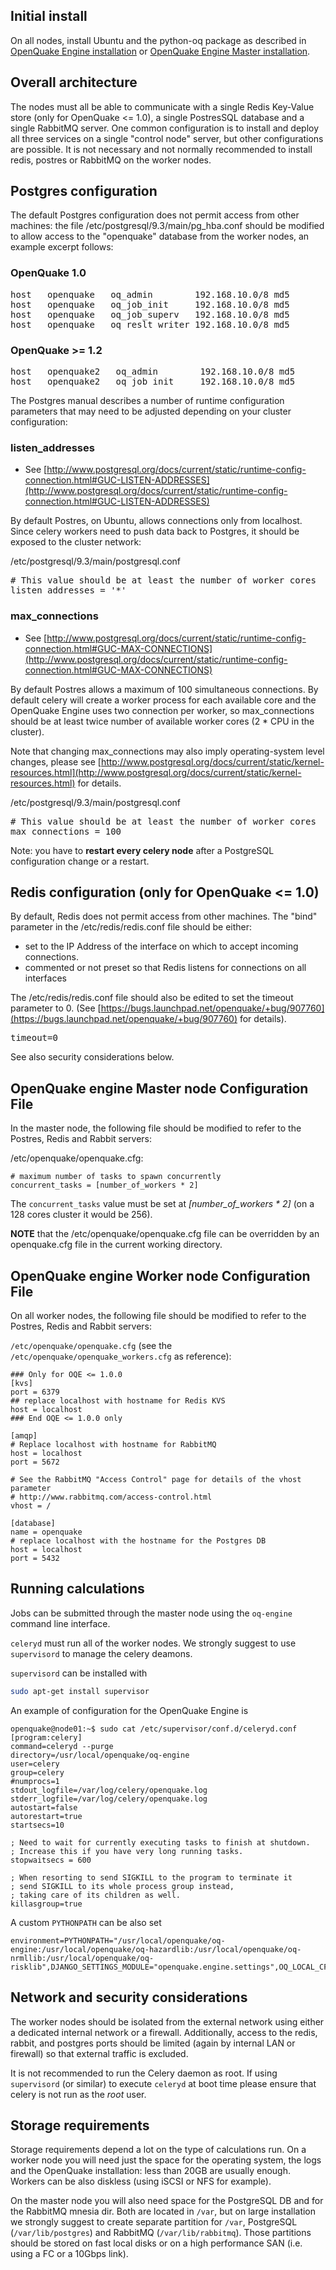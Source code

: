 ## Initial install
On all nodes, install Ubuntu and the python-oq package as described in [OpenQuake Engine installation](Installing-the-OpenQuake-Engine.md) or [OpenQuake Engine Master installation](Installing-the-OpenQuake-Engine-Nightly.md).

## Overall architecture 
The nodes must all be able to communicate with a single Redis Key-Value store (only for OpenQuake <= 1.0), a single PostresSQL database and a single RabbitMQ server.
One common configuration is to install and deploy all three services on a single "control node" server, but other configurations are possible.  It is not necessary and not normally recommended to install redis, postres or RabbitMQ on the worker nodes.

## Postgres configuration
The default Postgres configuration does not permit access from other machines: the file /etc/postgresql/9.3/main/pg_hba.conf should be modified to allow access to the "openquake" database from the worker nodes, an example excerpt follows:

### OpenQuake 1.0
<pre>
host   openquake   oq_admin        192.168.10.0/8 md5
host   openquake   oq_job_init     192.168.10.0/8 md5
host   openquake   oq_job_superv   192.168.10.0/8 md5
host   openquake   oq_reslt_writer 192.168.10.0/8 md5
</pre>

### OpenQuake >= 1.2
<pre>
host   openquake2   oq_admin        192.168.10.0/8 md5
host   openquake2   oq_job_init     192.168.10.0/8 md5
</pre>

The Postgres manual describes a number of runtime configuration parameters that may need to be adjusted depending on your cluster configuration:

### listen_addresses 
* See [http://www.postgresql.org/docs/current/static/runtime-config-connection.html#GUC-LISTEN-ADDRESSES](http://www.postgresql.org/docs/current/static/runtime-config-connection.html#GUC-LISTEN-ADDRESSES)

By default Postres, on Ubuntu, allows connections only from localhost. Since celery workers need to push data back to Postgres, it should be exposed to the cluster network:

/etc/postgresql/9.3/main/postgresql.conf
<pre>
# This value should be at least the number of worker cores
listen_addresses = '*'
</pre>

### max_connections 
* See [http://www.postgresql.org/docs/current/static/runtime-config-connection.html#GUC-MAX-CONNECTIONS](http://www.postgresql.org/docs/current/static/runtime-config-connection.html#GUC-MAX-CONNECTIONS)

By default Postres allows a maximum of 100 simultaneous connections. By default celery will create a worker process for each available core and the OpenQuake Engine uses two connection per worker, so max_connections should be at least twice number of available worker cores (2 * CPU in the cluster).

Note that changing max_connections may also imply operating-system level changes, please see [http://www.postgresql.org/docs/current/static/kernel-resources.html](http://www.postgresql.org/docs/current/static/kernel-resources.html) for details.

/etc/postgresql/9.3/main/postgresql.conf
<pre>
# This value should be at least the number of worker cores
max_connections = 100
</pre>

Note: you have to **restart every celery node** after a PostgreSQL configuration change or a restart.

## Redis configuration (only for OpenQuake <= 1.0)
By default, Redis does not permit access from other machines. The "bind" parameter in the /etc/redis/redis.conf file should be either:
  * set to the IP Address of the interface on which to accept incoming connections.  
  * commented or not preset so that Redis listens for connections on all interfaces

The /etc/redis/redis.conf file should also be edited to set the timeout parameter to 0.  (See [https://bugs.launchpad.net/openquake/+bug/907760](https://bugs.launchpad.net/openquake/+bug/907760) for details).
<pre>
timeout=0
</pre>

See also security considerations below.

## OpenQuake engine Master node Configuration File
In the master node, the following file should be modified to refer to the Postres, Redis and Rabbit servers:

/etc/openquake/openquake.cfg:


```
# maximum number of tasks to spawn concurrently
concurrent_tasks = [number_of_workers * 2]
```

The ```concurrent_tasks``` value must be set at _[number_of_workers * 2]_ (on a 128 cores cluster it would be 256).

**NOTE** that the /etc/openquake/openquake.cfg file can be overridden by an openquake.cfg file in the current working directory.

## OpenQuake engine Worker node Configuration File
On all worker nodes, the following file should be modified to refer to the Postres, Redis and Rabbit servers:

```/etc/openquake/openquake.cfg``` (see the ```/etc/openquake/openquake_workers.cfg``` as reference):
```
### Only for OQE <= 1.0.0
[kvs]
port = 6379
## replace localhost with hostname for Redis KVS
host = localhost
### End OQE <= 1.0.0 only

[amqp]
# Replace localhost with hostname for RabbitMQ
host = localhost
port = 5672

# See the RabbitMQ "Access Control" page for details of the vhost parameter
# http://www.rabbitmq.com/access-control.html
vhost = /

[database]
name = openquake
# replace localhost with the hostname for the Postgres DB
host = localhost
port = 5432
```

## Running calculations

Jobs can be submitted through the master node using the `oq-engine` command line interface.

`celeryd` must run all of the worker nodes. We strongly suggest to use `supervisord` to manage the celery deamons.

```supervisord``` can be installed with
```bash
sudo apt-get install supervisor
```

An example of configuration for the OpenQuake Engine is
```
openquake@node01:~$ sudo cat /etc/supervisor/conf.d/celeryd.conf 
[program:celery]
command=celeryd --purge
directory=/usr/local/openquake/oq-engine
user=celery
group=celery
#numprocs=1
stdout_logfile=/var/log/celery/openquake.log
stderr_logfile=/var/log/celery/openquake.log
autostart=false
autorestart=true
startsecs=10

; Need to wait for currently executing tasks to finish at shutdown.
; Increase this if you have very long running tasks.
stopwaitsecs = 600

; When resorting to send SIGKILL to the program to terminate it
; send SIGKILL to its whole process group instead,
; taking care of its children as well.
killasgroup=true
```

A custom `PYTHONPATH` can be also set
```
environment=PYTHONPATH="/usr/local/openquake/oq-engine:/usr/local/openquake/oq-hazardlib:/usr/local/openquake/oq-nrmllib:/usr/local/openquake/oq-risklib",DJANGO_SETTINGS_MODULE="openquake.engine.settings",OQ_LOCAL_CFG_PATH="openquake_worker.cfg" 
```



## Network and security considerations
The worker nodes should be isolated from the external network using either a dedicated internal network or a firewall.
Additionally, access to the redis, rabbit, and postgres ports should be limited (again by internal LAN or firewall) so that external traffic is excluded.

It is not recommended to run the Celery daemon as root.
If using `supervisord` (or similar) to execute `celeryd` at boot time please ensure that celery is not run as the _root_ user.

## Storage requirements

Storage requirements depend a lot on the type of calculations run. On a worker node you will need just the space for the operating system, the logs and the OpenQuake installation: less than 20GB are usually enough. Workers can be also diskless (using iSCSI or NFS for example).

On the master node you will also need space for the PostgreSQL DB and for the RabbitMQ mnesia dir. Both are located in ```/var```, but on large installation we strongly suggest to create separate partition for ```/var```, PostgreSQL (```/var/lib/postgres```) and RabbitMQ (```/var/lib/rabbitmq```).
Those partitions should be stored on fast local disks or on a high performance SAN (i.e. using a FC or a 10Gbps link).
